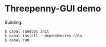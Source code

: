 # Threepenny-GUI demo

Building:

```shell
$ cabal sandbox init
$ cabal install --dependencies-only
$ cabal run
```

